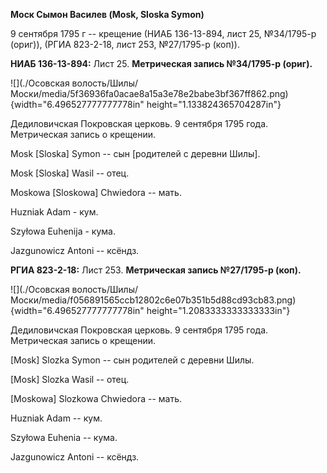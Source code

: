 **Моск Сымон Василев (Mosk, Sloska Symon)**

9 сентября 1795 г -- крещение (НИАБ 136-13-894, лист 25, №34/1795-р
(ориг)), (РГИА 823-2-18, лист 253, №27/1795-р (коп)).

**НИАБ 136-13-894:** Лист 25. **Метрическая запись №34/1795-р (ориг).**

![](./Осовская волость/Шилы/Моски/media/5f36936fa0acae8a15a3e78e2babe3bf367ff862.png){width="6.496527777777778in"
height="1.133824365704287in"}

Дедиловичская Покровская церковь. 9 сентября 1795 года. Метрическая
запись о крещении.

Mosk \[Sloska\] Symon -- сын \[родителей с деревни Шилы\].

Mosk \[Sloska\] Wasil -- отец.

Moskowa \[Sloskowa\] Chwiedora -- мать.

Huzniak Adam - кум.

Szyłowa Euhenija - кума.

Jazgunowicz Antoni -- ксёндз.

**РГИА 823-2-18:** Лист 253. **Метрическая запись №27/1795-р (коп).**

![](./Осовская волость/Шилы/Моски/media/f056891565ccb12802c6e07b351b5d88cd93cb83.png){width="6.496527777777778in"
height="1.2083333333333333in"}

Дедиловичская Покровская церковь. 9 сентября 1795 года. Метрическая
запись о крещении.

\[Mosk\] Slozka Symon -- сын родителей с деревни Шилы.

\[Mosk\] Slozka Wasil -- отец.

\[Moskowa\] Slozkowa Chwiedora -- мать.

Huzniak Adam -- кум.

Szyłowa Euhenia -- кума.

Jazgunowicz Antoni -- ксёндз.
